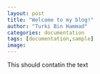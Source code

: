 ```yaml
---
layout: post
title: "Welcome to my blog!"
author: "Turki Bin Hammad"
categories: documentation
tags: [documentation,sample]
image: 
---
```


This should contatin the text 
